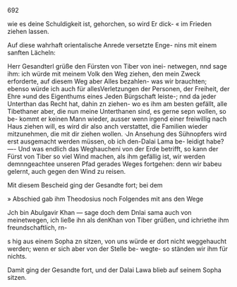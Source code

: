 692

wie es deine Schuldigkeit ist, gehorchen, so wird Er dick-
« im Frieden ziehen lassen.

Auf diese wahrhaft orientalische Anrede versetzte Enge-
nins mit einem sanften Lächeln:

Herr Gesandterl grüße den Fürsten von Tiber von inei-
netwegen, nnd sage ihm: ich würde mit meinem Volk den
Weg ziehen, den mein Zweck erforderte, auf diesem Weg
aber Alles bezahlen- was wir brauchten; ebenso würde ich
auch für allesVerletzungen der Personen, der Freiheit, der
Ehre »und des Eigenthums eines Jeden Bürgschaft leiste-;
nnd da jeder Unterthan das Recht hat, dahin zn ziehen-
wo es ihm am besten gefällt, alle Tibethaner aber, die
nun meine Unterthanen sind, es gerne sepn wollen, so be-
kommt er keinen Mann wieder, ausser wenn irgend einer
freiwillig nach Haus ziehen will, es wird dir also anch
verstattet, die Familien wieder mitzunehmen, die mit dir
ziehen wollen. ·Jn Ansehung des Sühnopfers wird erst
ausgemacht werden müssen, ob ich den-Dalai Lama be-
leidigt habe? —- Und was endlich das Weghaucheni von
der Erde betrifft, so kann der Fürst von Tiber so viel Wind
machen, als ihm gefällig ist, wir werden demnngeachtee
unseren Pfad gerades Weges fortgehen: denn wir babeu
gelernt, auch gegen den Wind zu reisen.

Mit diesem Bescheid ging der Gesandte fort; bei dem

» Abschied gab ihm Theodosius noch Folgendes mit ans
den Wege

Jch bin Abulgavir Khan — sage doch dem Dnlai
sama auch von meinetwegen, ich ließe ihn als denKhan
von Tiber grüßen, und ichriethe ihm freundschaftlich, rn-

s hig aus einem Sopha zn sitzen, von uns würde er dort nicht
weggehaucht werden; wenn er sich aber von der Stelle be-
wegte- so ständen wir ihm für nichts.

Damit ging der Gesandte fort, und der Dalai Lawa
blieb auf seinem Sopha sitzen.

